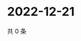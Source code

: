 # 2022-12-21

共 0 条

<!-- BEGIN WEIBO -->
<!-- 最后更新时间 Wed Dec 21 2022 02:16:33 GMT+0800 (China Standard Time) -->

<!-- END WEIBO -->
